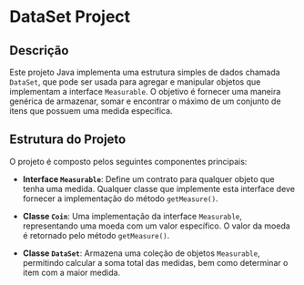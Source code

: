 # DataSet Project

## Descrição

Este projeto Java implementa uma estrutura simples de dados chamada `DataSet`, que pode ser usada para agregar e manipular objetos que implementam a interface `Measurable`. O objetivo é fornecer uma maneira genérica de armazenar, somar e encontrar o máximo de um conjunto de itens que possuem uma medida específica.

## Estrutura do Projeto

O projeto é composto pelos seguintes componentes principais:

- **Interface `Measurable`**: Define um contrato para qualquer objeto que tenha uma medida. Qualquer classe que implemente esta interface deve fornecer a implementação do método `getMeasure()`.

- **Classe `Coin`**: Uma implementação da interface `Measurable`, representando uma moeda com um valor específico. O valor da moeda é retornado pelo método `getMeasure()`.

- **Classe `DataSet`**: Armazena uma coleção de objetos `Measurable`, permitindo calcular a soma total das medidas, bem como determinar o item com a maior medida.


